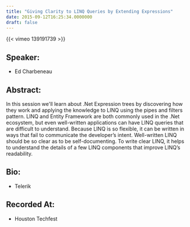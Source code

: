 ```yaml
---
title: "Giving Clarity to LINQ Queries by Extending Expressions"
date: 2015-09-12T16:25:34.0000000
draft: false
---
```


{{< vimeo 139191739 >}}

## Speaker:

 - Ed Charbeneau

## Abstract:

<p>In this session we'll learn about .Net Expression trees by discovering how they work and applying the knowledge to LINQ using the pipes and filters pattern. LINQ and Entity Framework are both commonly used in the .Net ecosystem, but even well-written applications can have LINQ queries that are difficult to understand. Because LINQ is so flexible, it can be written in ways that fail to communicate the developer’s intent. Well-written LINQ should be so clear as to be self-documenting. To write clear LINQ, it helps to understand the details of a few LINQ components that improve LINQ’s readability.</p>

## Bio:

 - <p>Telerik</p>

## Recorded At:

 - Houston Techfest

